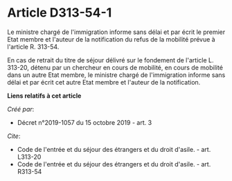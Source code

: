 # Article D313-54-1

Le ministre chargé de l'immigration informe sans délai et par écrit le premier Etat membre et l'auteur de la notification du
refus de la mobilité prévue à l'article R. 313-54. 

En cas de retrait du titre de séjour délivré sur le fondement de l'article L. 313-20, détenu par un chercheur en cours de
mobilité, en cours de mobilité dans un autre Etat membre, le ministre chargé de l'immigration informe sans délai et par écrit
cet autre Etat membre et l'auteur de la notification.

**Liens relatifs à cet article**

_Créé par_:

  - Décret n°2019-1057 du 15 octobre 2019 - art. 3

_Cite_:

  - Code de l'entrée et du séjour des étrangers et du droit d'asile. - art. L313-20
  - Code de l'entrée et du séjour des étrangers et du droit d'asile. - art. R313-54
